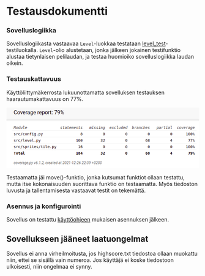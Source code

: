 # Testausdokumentti

### Sovelluslogiikka

Sovelluslogiikasta vastaavaa `Level`-luokkaa testataan [level_test](https://github.com/zzlo/ot-harjoitustyo/blob/master/src/tests/level_test.py)-testiluokalla. `Level`-olio alustetaan, jonka jälkeen jokainen testifunktio alustaa tietynlaisen pelilaudan, ja testaa huomioiko sovelluslogiikka laudan oikein.

### Testauskattavuus

Käyttöliittymäkerrosta lukuunottamatta sovelluksen testauksen haarautumakattavuus on 77%.

![](./kuvat/testikattavuus.png)

Testaamatta jäi move()-funktio, jonka kutsumat funktiot ollaan testattu, mutta itse kokonaisuuden suorittava funktio on testaamatta. Myös tiedoston luvusta ja tallentamisesta vastaavat testit on tekemättä.

### Asennus ja konfigurointi

Sovellus on testattu [käyttöohjeen](./kayttoohje.md) mukaisen asennuksen jälkeen.

## Sovellukseen jääneet laatuongelmat

Sovellus ei anna virheilmoitusta, jos highscore.txt tiedostoa ollaan muokattu niin, ettei se sisällä vain numeroa. Jos käyttäjä ei koske tiedostoon ulkoisesti, niin ongelmaa ei synny.
